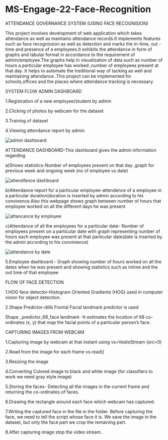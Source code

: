 # MS-Engage-22-Face-Recognition
ATTENDANCE GOVERNANCE SYSTEM (USING FACE RECOGNISION)




This project involves development of web application which takes attendance as well as maintains attendance records.It implements features such as face recognission as well as detection and marks the in-time, out -time and presence of a employees.It exhibits the attendance in form of  graphs and tabular format in accordance to the requirement of admin/employee.The graphs help in visualization of data such as number of hours a particular employee has worked ,number of employees present at that day .It helps to automate the treditional way of tacking as well and maintaining attendance .This project can be implemented for schools,offices and the places where attendance tracking is necessary.





SYSTEM FLOW
ADMIN DASHBOARD 








1.Registration of a new employee/student by admin

2.Clicking of photos by webcam for the dataset

3.Training of dataset

4.Viewing attendance report by admin 






![admin dashboard](https://user-images.githubusercontent.com/102857029/170040527-11c6eb0e-4823-41d2-9bec-aa3788abd6d0.JPG)
















   ATTENDANCE DASHBOARD-This dashboard gives the admin information regarding
   
   
 a)Shows statistics-Number of employees present on that day ,graph for previous week and ongoing week (no of employee vs date)
 
 
 
 
 
 ![attendfance dashboard](https://user-images.githubusercontent.com/102857029/170042819-f2d84e23-9494-4f41-8677-c35c41e4b99b.JPG)
 
 
 
 
 
 
 
   
   
 b)Attendance report for a particular employee-attendence of a employee in a particular duration(duration is inserted by admin according to his convinence.Also this webpage shows graph between number of hours that employee worked on all the different days he was present
 
 
 
 
 
 
  ![attancance by employee](https://user-images.githubusercontent.com/102857029/170041186-663c8d21-018d-419c-9e55-d8db3d563e11.JPG)
  
  
  
  
  
  
  
   
   
   
   
   
   
   
   
   
   
   
   
   
   
   
   
c)Attendance of all the employees for a particular date- Number of employees present on a particular date with graph representing number of hours each employee          was present at that particular date(date is inserted by the admin according to his convinience)









![attendance by date](https://user-images.githubusercontent.com/102857029/170044330-e9cd8545-99b4-442f-b793-26cdab65ecc9.JPG)
























5.Employee dashboard - Graph showing number of hours worked on all the dates when he was present and showing statistics such as intime and the out time of that employee














FLOW OF FACE DETECTION
           
1.HOG face detector-Histogram Oriented Gradients (HOG) used in computer vision for object detection.


2.Shape Predictor-dilib Frontal Facial landmark predictor is used 


 Shape _predictor_68_face landmark -It estimates the location of 68 co-ordinates (x, y) that map the facial points of a particular person’s face.


 CAPTURING IMAGES FROM WEBCAM
 
 
1.Capturing image by webcam at that instant using vs=VedioStream (src=0)


2.Read from the image for each frame vs.read() 


3.Resizing the image 


4.Converting Colored image to black and white image (for classifiers to work we need gray style image)


5.Storing the faces- Detecting all the images in the current frame and returning the co-ordinates of faces.


6.Drawing the rectangle around each face which webcam has captured.


7.Writing the captured face in the file in the folder. Before capturing the face, we need to tell the script whose face it is. We save the image in the dataset, but only the face part we crop the remaining part.


8.After capturing image stop the video stream .





